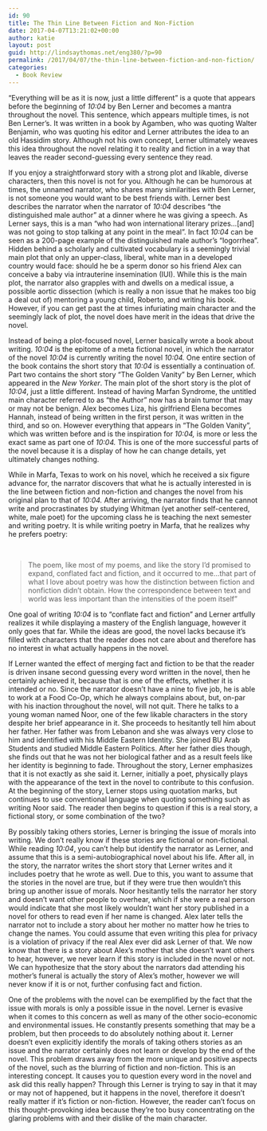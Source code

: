 ```yaml
---
id: 90
title: The Thin Line Between Fiction and Non-Fiction
date: 2017-04-07T13:21:02+00:00
author: katie
layout: post
guid: http://lindsaythomas.net/eng380/?p=90
permalink: /2017/04/07/the-thin-line-between-fiction-and-non-fiction/
categories:
  - Book Review
---
```

“Everything will be as it is now, just a little different” is a quote that appears before the beginning of _10:04_ by Ben Lerner and becomes a mantra throughout the novel. This sentence, which appears multiple times, is not Ben Lerner’s. It was written in a book by Agamben, who was quoting Walter Benjamin, who was quoting his editor and Lerner attributes the idea to an old Hassidim story. Although not his own concept, Lerner ultimately weaves this idea throughout the novel relating it to reality and fiction in a way that leaves the reader second-guessing every sentence they read.

If you enjoy a straightforward story with a strong plot and likable, diverse characters, then this novel is not for you. Although he can be humorous at times, the unnamed narrator, who shares many similarities with Ben Lerner, is not someone you would want to be best friends with. Lerner best describes the narrator when the narrator of _10:04_ describes “the distinguished male author” at a dinner where he was giving a speech. As Lerner says, this is a man “who had won international literary prizes…[and] was not going to stop talking at any point in the meal”. In fact _10:04_ can be seen as a 200-page example of the distinguished male author’s “logorrhea”. Hidden behind a scholarly and cultivated vocabulary is a seemingly trivial main plot that only an upper-class, liberal, white man in a developed country would face: should he be a sperm donor so his friend Alex can conceive a baby via intrauterine insemination (IUI). While this is the main plot, the narrator also grapples with and dwells on a medical issue, a possible aortic dissection (which is really a non issue that he makes too big a deal out of) mentoring a young child, Roberto, and writing his book. However, if you can get past the at times infuriating main character and the seemingly lack of plot, the novel does have merit in the ideas that drive the novel.

Instead of being a plot-focused novel, Lerner basically wrote a book about writing. _10:04_ is the epitome of a meta fictional novel, in which the narrator of the novel _10:04_ is currently writing the novel _10:04._ One entire section of the book contains the short story that _10:04_ is essentially a continuation of. Part two contains the short story “The Golden Vanity” by Ben Lerner, which appeared in the _New Yorker_. The main plot of the short story is the plot of _10:04_, just a little different. Instead of having Marfan Syndrome, the untitled main character referred to as “the Author” now has a brain tumor that may or may not be benign. Alex becomes Liza, his girlfriend Elena becomes Hannah, instead of being written in the first person, it was written in the third, and so on. However everything that appears in “The Golden Vanity”, which was written before and is the inspiration for _10:04,_ is more or less the exact same as part one of _10:04._ This is one of the more successful parts of the novel because it is a display of how he can change details, yet ultimately changes nothing.

While in Marfa, Texas to work on his novel, which he received a six figure advance for, the narrator discovers that what he is actually interested in is the line between fiction and non-fiction and changes the novel from his original plan to that of _10:04._ After arriving, the narrator finds that he cannot write and procrastinates by studying Whitman (yet another self-centered, white, male poet) for the upcoming class he is teaching the next semester and writing poetry. It is while writing poetry in Marfa, that he realizes why he prefers poetry:

&nbsp;

> The poem, like most of my poems, and like the story I’d promised to expand, conflated fact and fiction, and it occurred to me…that part of what I love about poetry was how the distinction between fiction and nonfiction didn’t obtain. How the correspondence between text and world was less important than the intensities of the poem itself”

One goal of writing _10:04_ is to “conflate fact and fiction” and Lerner artfully realizes it while displaying a mastery of the English language, however it only goes that far. While the ideas are good, the novel lacks because it’s filled with characters that the reader does not care about and therefore has no interest in what actually happens in the novel.

If Lerner wanted the effect of merging fact and fiction to be that the reader is driven insane second guessing every word written in the novel, then he certainly achieved it, because that is one of the effects, whether it is intended or no. Since the narrator doesn’t have a nine to five job, he is able to work at a Food Co-Op, which he always complains about, but, on-par with his inaction throughout the novel, will not quit. There he talks to a young woman named Noor, one of the few likable characters in the story despite her brief appearance in it. She proceeds to hesitantly tell him about her father. Her father was from Lebanon and she was always very close to him and identified with his Middle Eastern Identity. She joined BU Arab Students and studied Middle Eastern Politics. After her father dies though, she finds out that he was not her biological father and as a result feels like her identity is beginning to fade. Throughout the story, Lerner emphasizes that it is not exactly as she said it. Lerner, initially a poet, physically plays with the appearance of the text in the novel to contribute to this confusion. At the beginning of the story, Lerner stops using quotation marks, but continues to use conventional language when quoting something such as writing Noor said. The reader then begins to question if this is a real story, a fictional story, or some combination of the two?

By possibly taking others stories, Lerner is bringing the issue of morals into writing. We don’t really know if these stories are fictional or non-fictional. While reading _10:04_, you can’t help but identify the narrator as Lerner, and assume that this is a semi-autobiographical novel about his life. After all, in the story, the narrator writes the short story that Lerner writes and it includes poetry that he wrote as well. Due to this, you want to assume that the stories in the novel are true, but if they were true then wouldn’t this bring up another issue of morals. Noor hesitantly tells the narrator her story and doesn’t want other people to overhear, which if she were a real person would indicate that she most likely wouldn’t want her story published in a novel for others to read even if her name is changed. Alex later tells the narrator not to include a story about her mother no matter how he tries to change the names. You could assume that even writing this plea for privacy is a violation of privacy if the real Alex ever did ask Lerner of that. We now know that there is a story about Alex’s mother that she doesn’t want others to hear, however, we never learn if this story is included in the novel or not. We can hypothesize that the story about the narrators dad attending his mother’s funeral is actually the story of Alex’s mother, however we will never know if it is or not, further confusing fact and fiction.

One of the problems with the novel can be exemplified by the fact that the issue with morals is only a possible issue in the novel. Lerner is evasive when it comes to this concern as well as many of the other socio-economic and environmental issues. He constantly presents something that may be a problem, but then proceeds to do absolutely nothing about it. Lerner doesn’t even explicitly identify the morals of taking others stories as an issue and the narrator certainly does not learn or develop by the end of the novel. This problem draws away from the more unique and positive aspects of the novel, such as the blurring of fiction and non-fiction. This is an interesting concept. It causes you to question every word in the novel and ask did this really happen? Through this Lerner is trying to say in that it may or may not of happened, but it happens in the novel, therefore it doesn’t really matter if it’s fiction or non-fiction. However, the reader can’t focus on this thought-provoking idea because they’re too busy concentrating on the glaring problems with and their dislike of the main character.